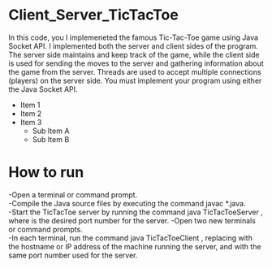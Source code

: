 # Client_Server_TicTacToe
In this code, you I implemeneted  the famous Tic-Tac-Toe game using Java Socket API. I implemented both the server and client sides of the program. The server side maintains and keep track of the game, while the client side is used for sending the moves to the server and gathering information about the game from the server. Threads are used to accept multiple connections (players) on the server side. You must implement your program using either the Java Socket API.

* Item 1
* Item 2
* Item 3
  * Sub Item A
  * Sub Item B
  
# How to run
 -Open a terminal or command prompt.  
  -Compile the Java source files by executing the command javac *.java.  
  -Start the TicTacToe server by running the command java TicTacToeServer <portnumber>, where <portnumber> is the desired port number for the server. 
  -Open two new terminals or command prompts.  
  -In each terminal, run the command java TicTacToeClient <hostname> <portnumber>, replacing <hostname> with the hostname or IP address of the machine running the server, and <portnumber> with the same port number used for the server.    


